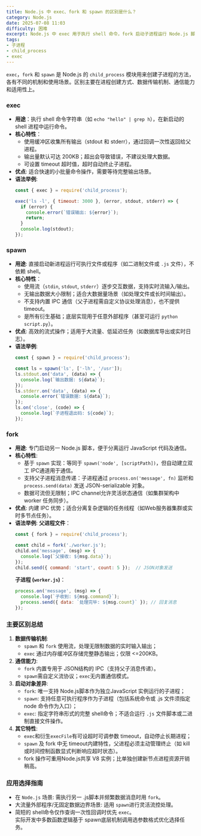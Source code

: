 ```yaml
---
title: Node.js 中 exec、fork 和 spawn 的区别是什么？
category: Node.js
date: 2025-07-08 11:03
difficulty: 困难
excerpt: Node.js 中 exec 用于执行 shell 命令，fork 启动子进程运行 Node.js 脚本，而 spawn 创建新进程来运行可执行文件。它们各自有不同的数据传输机制和通信能力。
tags:
- 子进程
- child_process
- exec
---
```

`exec`，`fork` 和 `spawn` 是 Node.js 的 `child_process` 模块用来创建子进程的方法，各有不同的机制和使用场景。区别主要在进程创建方式、数据传输机制、通信能力和适用性上。

### exec
- **用途**：执行 shell 命令字符串（如 `echo "hello" | grep h`），在新启动的 shell 进程中运行命令。
- **核心特性**：
  - 使用缓冲区收集所有输出（stdout 和 stderr），通过回调一次性返回给父进程。
  - 输出量默认可达 200KB；超出会导致错误，不建议处理大数据。
  - 可设置 timeout 超时值，超时自动终止子进程。
- **优点**: 适合快速的小批量命令操作，需要等待完整输出场景。
- **语法举例**:
  ````javascript
  const { exec } = require('child_process');
  
  exec('ls -l', { timeout: 3000 }, (error, stdout, stderr) => {
    if (error) {
      console.error(`错误输出: ${error}`);
      return;
    }
    console.log(stdout);
  });
  ````

### spawn
- **用途**: 直接启动新进程运行可执行文件或程序（如二进制文件或 `.js` 文件），不依赖 shell。
- **核心特性**：
  - 使用流（`stdin`, `stdout`, `stderr`）逐步交互数据，支持实时流输入/输出。
  - 无输出数据大小限制；适合大数据量场景（如处理文件或长时间输出）。
  - 不支持内置 IPC 通信（父子进程需自定义协议处理消息），也不提供 timeout。
  - 是所有衍生基础；底层实现用于任意外部程序（甚至可运行 `python script.py`）。
- **优点**: 高效的流式操作；适用于大流量、低延迟任务（如数据库导出或实时日志）。
- **语法举例**:
  ````javascript
  const { spawn } = require('child_process');
  
  const ls = spawn('ls', ['-lh', '/usr']);
  ls.stdout.on('data', (data) => {
    console.log(`输出数据: ${data}`);
  });
  ls.stderr.on('data', (data) => {
    console.error(`错误数据: ${data}`);
  });
  ls.on('close', (code) => {
    console.log(`子进程退出码: ${code}`);
  });
  ````

### fork
- **用途**: 专门启动另一 Node.js 脚本，便于分离运行 JavaScript 代码及通信。
- **核心特性**:
  - 基于 `spawn` 实现：等同于 `spawn('node', [scriptPath])`，但自动建立双工 IPC通道用于通信。
  - 支持父子进程消息传递：子进程通过 `process.on('message', fn)` 监听和 `process.send(data)` 发送 JSON-serializable 对象。
  - 数据可流但无限制；IPC channel允许灵活状态通信（如集群架构中 worker 任务同步）。
- **优点**: 内建 IPC 优势；适合分离复杂逻辑的任务线程（如Web服务器集群或实时多节点任务）。
- **语法举例**:
  **父进程文件**：
  ````javascript
  const { fork } = require('child_process');
  
  const child = fork('./worker.js');
  child.on('message', (msg) => {
    console.log(`父接收: ${msg.data}`);
  });
  child.send({ command: 'start', count: 5 });  // JSON对象发送
  ````
  **子进程 (`worker.js`)**：
  ````javascript
  process.on('message', (msg) => {
    console.log(`子收到: ${msg.command}`);
    process.send({ data: `处理完毕: ${msg.count}` }); // 回复消息
  });
  ````

### 主要区别总结
1. **数据传输机制**:  
   - `spawn` 和 `fork` 使用流，处理无限制数据的实时输入输出；  
   - `exec` 通过内存缓冲区存储完整静态输出；仅限 <=200KB。  
2. **通信能力**:  
   - `fork` 内置专用于 JSON结构的 IPC（支持父子消息传递）。  
   - `spawn`需自定义流协议；`exec`无内置通信模式。  
3. **启动对象差异**:  
   - `fork`: 唯一支持 Node.js脚本作为独立JavaScript 实例运行的子进程；  
   - `spawn`: 支持任意可执行程序作为子进程（包括系统命令或 .js 文件须指定 node 命令作为入口）；  
   - `exec`: 指定字符串形式的完整 shell命令；不适合运行 `.js` 文件脚本或二进制直接文件操作。  
4. **其它特性**:  
   - `exec`和衍生`execFile`有可设超时可调参数 timeout，自动停止长期进程；  
   - `spawn` 及 fork 中无 timeout内建特性，父进程必须主动管理终止（如 kill或时间控制函数显式判断响应超时状态）。  
   - fork 操作可重用Node.js共享 V8 实例；比单独创建新节点进程资源开销稍高。  

### 应⽤选择指南
- 在 `Node.js` 场景: 需执行另一 .js脚本并频繁数据消息时用 `fork`。  
- 大流量外部程序/无固定数据边界场景: 适用 `spawn`进行灵活流控处理。  
- 简短的 shell命令仅作查询一次性回调时优先 `exec`。  
实际开发中多数函数逻辑基于 spawn底层机制调用选参数格式优化选择任务。
